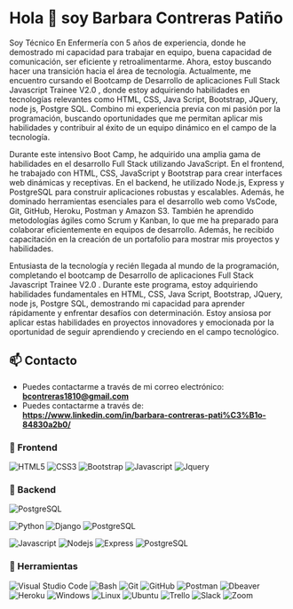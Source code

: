 # Hola 👋 soy Barbara Contreras Patiño

Soy Técnico En Enfermería con 5 años de experiencia, donde he demostrado mi capacidad para trabajar en equipo, buena capacidad de comunicación, ser eficiente y  retroalimentarme. Ahora, estoy buscando hacer una transición hacia el área de tecnología. Actualmente, me encuentro cursando el Bootcamp de Desarrollo de aplicaciones Full Stack Javascript Trainee V2.0 , donde estoy adquiriendo habilidades en tecnologías relevantes como HTML, CSS, Java Script, Bootstrap, JQuery, node js, Postgre SQL. Combino mi experiencia previa con mi pasión por la programación, buscando oportunidades que me permitan aplicar mis habilidades y contribuir al éxito de un equipo dinámico en el campo de la tecnología.

Durante este intensivo Boot Camp, he adquirido una amplia gama de habilidades en el desarrollo Full Stack utilizando JavaScript. En el frontend, he trabajado con HTML, CSS, JavaScript y Bootstrap para crear interfaces web dinámicas y receptivas. En el backend, he utilizado Node.js, Express y PostgreSQL para construir aplicaciones robustas y escalables. Además, he dominado herramientas esenciales para el desarrollo web como VsCode, Git, GitHub, Heroku, Postman y Amazon S3. También he aprendido metodologías ágiles como Scrum y Kanban, lo que me ha preparado para colaborar eficientemente en equipos de desarrollo. Además, he recibido capacitación en la creación de un portafolio para mostrar mis proyectos y habilidades.

Entusiasta de la tecnología y recién llegada al mundo de la programación, completando el bootcamp de Desarrollo de aplicaciones Full Stack Javascript Trainee V2.0 . Durante este programa, estoy adquiriendo habilidades fundamentales en HTML, CSS, Java Script, Bootstrap, JQuery, node js, Postgre SQL, demostrando mi capacidad para aprender rápidamente y enfrentar desafíos con determinación. Estoy ansiosa por aplicar estas habilidades en proyectos innovadores y emocionada por la oportunidad de seguir aprendiendo y creciendo en el campo tecnológico.

## 📫 Contacto

- Puedes contactarme a través de mi correo electrónico: **<bcontreras1810@gmail.com>**
- Puedes contactarme a través de: **https://www.linkedin.com/in/barbara-contreras-pati%C3%B1o-84830a2b0/**


### 🎨 Frontend

![HTML5](https://img.shields.io/badge/HTML5-E34F26?style=for-the-badge&logo=html5&logoColor=white) ![CSS3](https://img.shields.io/badge/CSS3-1572B6?style=for-the-badge&logo=css3&logoColor=white) ![Bootstrap](https://img.shields.io/badge/Bootstrap-563D7C?style=for-the-badge&logo=bootstrap&logoColor=white) ![Javascript](https://img.shields.io/badge/Javascript-323330?style=for-the-badge&logo=javascript&logoColor=F7DF1E) ![Jquery](https://img.shields.io/badge/jQuery-0769AD?style=for-the-badge&logo=jquery&logoColor=white)

### 🔨 Backend

![PostgreSQL](https://img.shields.io/badge/PostgreSQL-316192?style=for-the-badge&logo=postgresql&logoColor=white)

![Python](https://img.shields.io/badge/Python-3776AB?style=for-the-badge&logo=python&logoColor=white) ![Django](https://img.shields.io/badge/Django-092E20?style=for-the-badge&logo=django&logoColor=white) ![PostgreSQL](https://img.shields.io/badge/PostgreSQL-316192?style=for-the-badge&logo=postgresql&logoColor=white)

![Javascript](https://img.shields.io/badge/Javascript-323330?style=for-the-badge&logo=javascript&logoColor=F7DF1E) ![Nodejs](https://img.shields.io/badge/Node.js-43853D?style=for-the-badge&logo=node.js&logoColor=white) ![Express](https://img.shields.io/badge/Express.js-404D59?style=for-the-badge) ![PostgreSQL](https://img.shields.io/badge/PostgreSQL-316192?style=for-the-badge&logo=postgresql&logoColor=white)

### 📎 Herramientas

![Visual Studio Code](https://img.shields.io/badge/Visual%20Studio%20Code-007ACC?style=for-the-badge&logo=visual-studio-code&logoColor=white) ![Bash](https://img.shields.io/badge/Bash-121011?style=for-the-badge&logo=gnu-bash&logoColor=white) ![Git](https://img.shields.io/badge/git-%23F05033.svg?style=for-the-badge&logo=git&logoColor=white) ![GitHub](https://img.shields.io/badge/github-%23121011.svg?style=for-the-badge&logo=github&logoColor=white) ![Postman](https://img.shields.io/badge/Postman-FF6C37?style=for-the-badge&logo=postman&logoColor=white) ![Dbeaver](https://img.shields.io/badge/DBeaver-EE0000?style=for-the-badge&logo=dbeaver&logoColor=white) ![Heroku](https://img.shields.io/badge/Heroku-430098?style=for-the-badge&logo=heroku&logoColor=white) ![Windows](https://img.shields.io/badge/Windows-0078D6?style=for-the-badge&logo=windows&logoColor=white) ![Linux](https://img.shields.io/badge/Linux-FCC624?style=for-the-badge&logo=linux&logoColor=black) ![Ubuntu](https://img.shields.io/badge/Ubuntu-E95420?style=for-the-badge&logo=ubuntu&logoColor=white) ![Trello](https://img.shields.io/badge/Trello-0052CC?style=for-the-badge&logo=trello&logoColor=white) ![Slack](https://img.shields.io/badge/Slack-4A154B?style=for-the-badge&logo=slack&logoColor=white) ![Zoom](https://img.shields.io/badge/Zoom-2D8CFF?style=for-the-badge&logo=zoom&logoColor=white)
